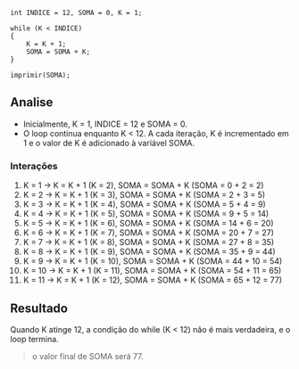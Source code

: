 ~~~~
int INDICE = 12, SOMA = 0, K = 1;

while (K < INDICE)
{
    K = K + 1;
    SOMA = SOMA + K;
}

imprimir(SOMA);
~~~~

## Analise
* Inicialmente, K = 1, INDICE = 12 e SOMA = 0.
* O loop continua enquanto K < 12. A cada iteração, K é incrementado em 1 e o valor de K é adicionado à variável SOMA.

### Interações

1. K = 1 → K = K + 1 (K = 2), SOMA = SOMA + K (SOMA = 0 + 2 = 2)
2. K = 2 → K = K + 1 (K = 3), SOMA = SOMA + K (SOMA = 2 + 3 = 5)
3. K = 3 → K = K + 1 (K = 4), SOMA = SOMA + K (SOMA = 5 + 4 = 9)
4. K = 4 → K = K + 1 (K = 5), SOMA = SOMA + K (SOMA = 9 + 5 = 14)
5. K = 5 → K = K + 1 (K = 6), SOMA = SOMA + K (SOMA = 14 + 6 = 20)
6. K = 6 → K = K + 1 (K = 7), SOMA = SOMA + K (SOMA = 20 + 7 = 27)
7. K = 7 → K = K + 1 (K = 8), SOMA = SOMA + K (SOMA = 27 + 8 = 35)
8. K = 8 → K = K + 1 (K = 9), SOMA = SOMA + K (SOMA = 35 + 9 = 44)
9. K = 9 → K = K + 1 (K = 10), SOMA = SOMA + K (SOMA = 44 + 10 = 54)
10. K = 10 → K = K + 1 (K = 11), SOMA = SOMA + K (SOMA = 54 + 11 = 65)
11. K = 11 → K = K + 1 (K = 12), SOMA = SOMA + K (SOMA = 65 + 12 = 77)

## Resultado
Quando K atinge 12, a condição do while (K < 12) não é mais verdadeira, e o loop termina.
> o valor final de SOMA será 77.
